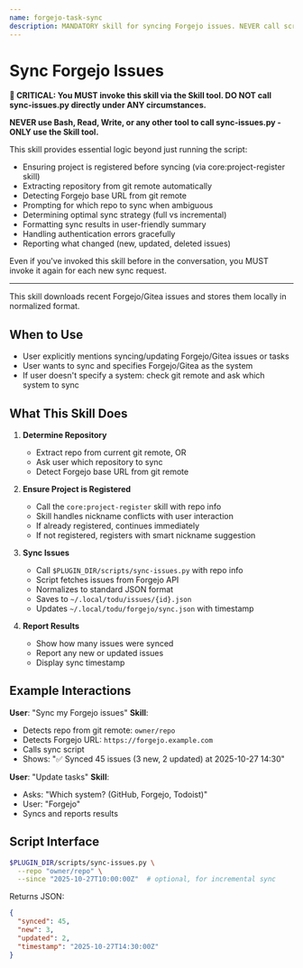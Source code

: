 ```yaml
---
name: forgejo-task-sync
description: MANDATORY skill for syncing Forgejo issues. NEVER call scripts/sync-issues.py directly - ALWAYS use this skill via the Skill tool. Use when user wants to sync Forgejo/Gitea issues. (plugin:forgejo@todu)
---
```


# Sync Forgejo Issues

**🚨 CRITICAL: You MUST invoke this skill via the Skill tool. DO NOT call sync-issues.py directly under ANY circumstances.**

**NEVER use Bash, Read, Write, or any other tool to call sync-issues.py - ONLY use the Skill tool.**

This skill provides essential logic beyond just running the script:

- Ensuring project is registered before syncing (via core:project-register skill)
- Extracting repository from git remote automatically
- Detecting Forgejo base URL from git remote
- Prompting for which repo to sync when ambiguous
- Determining optimal sync strategy (full vs incremental)
- Formatting sync results in user-friendly summary
- Handling authentication errors gracefully
- Reporting what changed (new, updated, deleted issues)

Even if you've invoked this skill before in the conversation, you MUST invoke it again for each new sync request.

---

This skill downloads recent Forgejo/Gitea issues and stores them locally in normalized format.

## When to Use

- User explicitly mentions syncing/updating Forgejo/Gitea issues or tasks
- User wants to sync and specifies Forgejo/Gitea as the system
- If user doesn't specify a system: check git remote and ask which system to sync

## What This Skill Does

1. **Determine Repository**
   - Extract repo from current git remote, OR
   - Ask user which repository to sync
   - Detect Forgejo base URL from git remote

2. **Ensure Project is Registered**
   - Call the `core:project-register` skill with repo info
   - Skill handles nickname conflicts with user interaction
   - If already registered, continues immediately
   - If not registered, registers with smart nickname suggestion

3. **Sync Issues**
   - Call `$PLUGIN_DIR/scripts/sync-issues.py` with repo info
   - Script fetches issues from Forgejo API
   - Normalizes to standard JSON format
   - Saves to `~/.local/todu/issues/{id}.json`
   - Updates `~/.local/todu/forgejo/sync.json` with timestamp

4. **Report Results**
   - Show how many issues were synced
   - Report any new or updated issues
   - Display sync timestamp

## Example Interactions

**User**: "Sync my Forgejo issues"
**Skill**:

- Detects repo from git remote: `owner/repo`
- Detects Forgejo URL: `https://forgejo.example.com`
- Calls sync script
- Shows: "✅ Synced 45 issues (3 new, 2 updated) at 2025-10-27 14:30"

**User**: "Update tasks"
**Skill**:

- Asks: "Which system? (GitHub, Forgejo, Todoist)"
- User: "Forgejo"
- Syncs and reports results

## Script Interface

```bash
$PLUGIN_DIR/scripts/sync-issues.py \
  --repo "owner/repo" \
  --since "2025-10-27T10:00:00Z"  # optional, for incremental sync
```

Returns JSON:

```json
{
  "synced": 45,
  "new": 3,
  "updated": 2,
  "timestamp": "2025-10-27T14:30:00Z"
}
```
